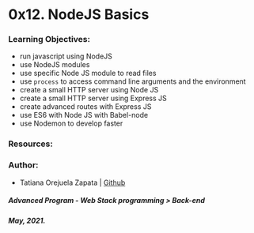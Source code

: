 # 0x12. NodeJS Basics

### Learning Objectives:
* run javascript using NodeJS
* use NodeJS modules
* use specific Node JS module to read files
* use `process` to access command line arguments and the environment
* create a small HTTP server using Node JS
* create a small HTTP server using Express JS
* create advanced routes with Express JS
* use ES6 with Node JS with Babel-node
* use Nodemon to develop faster

### Resources:

### Author:
* Tatiana Orejuela Zapata | [Github](https://github.com/tatsOre)

##### Advanced Program - Web Stack programming > Back-end
##### May, 2021.
